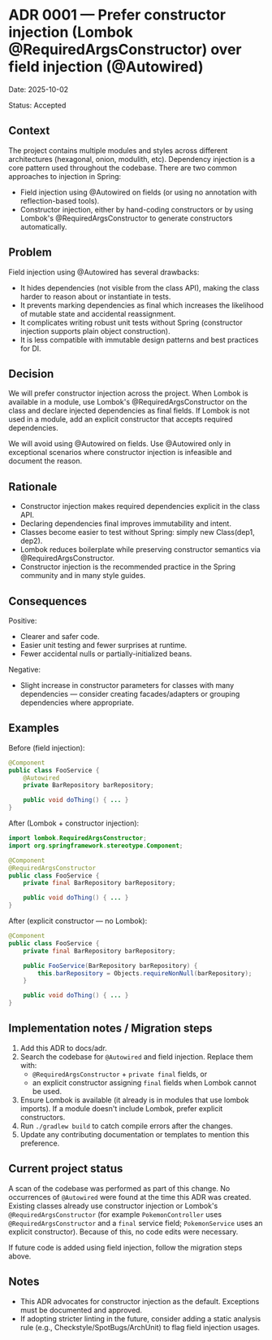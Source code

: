 # ADR 0001 — Prefer constructor injection (Lombok @RequiredArgsConstructor) over field injection (@Autowired)

Date: 2025-10-02

Status: Accepted

Context
-------
The project contains multiple modules and styles across different architectures (hexagonal, onion, modulith, etc). Dependency injection is a core pattern used throughout the codebase. There are two common approaches to injection in Spring:

- Field injection using @Autowired on fields (or using no annotation with reflection-based tools).
- Constructor injection, either by hand-coding constructors or by using Lombok's @RequiredArgsConstructor to generate constructors automatically.

Problem
-------
Field injection using @Autowired has several drawbacks:

- It hides dependencies (not visible from the class API), making the class harder to reason about or instantiate in tests.
- It prevents marking dependencies as final which increases the likelihood of mutable state and accidental reassignment.
- It complicates writing robust unit tests without Spring (constructor injection supports plain object construction).
- It is less compatible with immutable design patterns and best practices for DI.

Decision
--------
We will prefer constructor injection across the project. When Lombok is available in a module, use Lombok's @RequiredArgsConstructor on the class and declare injected dependencies as final fields. If Lombok is not used in a module, add an explicit constructor that accepts required dependencies.

We will avoid using @Autowired on fields. Use @Autowired only in exceptional scenarios where constructor injection is infeasible and document the reason.

Rationale
---------
- Constructor injection makes required dependencies explicit in the class API.
- Declaring dependencies final improves immutability and intent.
- Classes become easier to test without Spring: simply new Class(dep1, dep2).
- Lombok reduces boilerplate while preserving constructor semantics via @RequiredArgsConstructor.
- Constructor injection is the recommended practice in the Spring community and in many style guides.

Consequences
------------
Positive:
- Clearer and safer code.
- Easier unit testing and fewer surprises at runtime.
- Fewer accidental nulls or partially-initialized beans.

Negative:
- Slight increase in constructor parameters for classes with many dependencies — consider creating facades/adapters or grouping dependencies where appropriate.

Examples
--------
Before (field injection):
```java
@Component
public class FooService {
    @Autowired
    private BarRepository barRepository;

    public void doThing() { ... }
}
```

After (Lombok + constructor injection):
```java
import lombok.RequiredArgsConstructor;
import org.springframework.stereotype.Component;

@Component
@RequiredArgsConstructor
public class FooService {
    private final BarRepository barRepository;

    public void doThing() { ... }
}
```

After (explicit constructor — no Lombok):
```java
@Component
public class FooService {
    private final BarRepository barRepository;

    public FooService(BarRepository barRepository) {
        this.barRepository = Objects.requireNonNull(barRepository);
    }

    public void doThing() { ... }
}
```

Implementation notes / Migration steps
------------------------------------
1. Add this ADR to docs/adr.
2. Search the codebase for `@Autowired` and field injection. Replace them with:
   - `@RequiredArgsConstructor` + `private final` fields, or
   - an explicit constructor assigning `final` fields when Lombok cannot be used.
3. Ensure Lombok is available (it already is in modules that use lombok imports). If a module doesn't include Lombok, prefer explicit constructors.
4. Run `./gradlew build` to catch compile errors after the changes.
5. Update any contributing documentation or templates to mention this preference.

Current project status
----------------------
A scan of the codebase was performed as part of this change. No occurrences of `@Autowired` were found at the time this ADR was created. Existing classes already use constructor injection or Lombok's `@RequiredArgsConstructor` (for example `PokemonController` uses `@RequiredArgsConstructor` and a `final` service field; `PokemonService` uses an explicit constructor). Because of this, no code edits were necessary.

If future code is added using field injection, follow the migration steps above.

Notes
-----
- This ADR advocates for constructor injection as the default. Exceptions must be documented and approved.
- If adopting stricter linting in the future, consider adding a static analysis rule (e.g., Checkstyle/SpotBugs/ArchUnit) to flag field injection usages.
